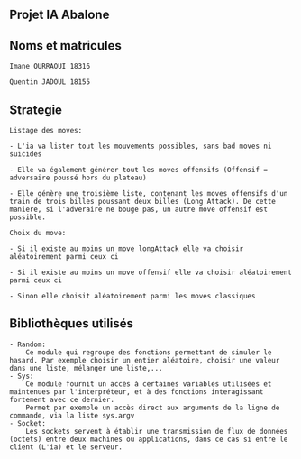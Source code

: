 ## Projet IA Abalone ##

## Noms et matricules

    Imane OURRAOUI 18316

    Quentin JADOUL 18155

## Strategie

    Listage des moves:

    - L'ia va lister tout les mouvements possibles, sans bad moves ni suicides

    - Elle va également générer tout les moves offensifs (Offensif = adversaire poussé hors du plateau)

    - Elle génère une troisième liste, contenant les moves offensifs d'un train de trois billes poussant deux billes (Long Attack). De cette maniere, si l'adveraire ne bouge pas, un autre move offensif est possible.

    Choix du move:

    - Si il existe au moins un move longAttack elle va choisir aléatoirement parmi ceux ci

    - Si il existe au moins un move offensif elle va choisir aléatoirement parmi ceux ci

    - Sinon elle choisit aléatoirement parmi les moves classiques


## Bibliothèques utilisés

    - Random:
        Ce module qui regroupe des fonctions permettant de simuler le hasard. Par exemple choisir un entier aléatoire, choisir une valeur dans une liste, mélanger une liste,...
    - Sys:
        Ce module fournit un accès à certaines variables utilisées et maintenues par l'interpréteur, et à des fonctions interagissant fortement avec ce dernier.
        Permet par exemple un accès direct aux arguments de la ligne de commande, via la liste sys.argv
    - Socket:
        Les sockets servent à établir une transmission de flux de données (octets) entre deux machines ou applications, dans ce cas si entre le client (L'ia) et le serveur.

